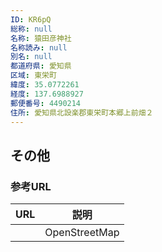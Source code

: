 ```yaml
---
ID: KR6pQ
総称: null
名称: 猿田彦神社
名称読み: null
別名: null
都道府県: 愛知県
区域: 東栄町
緯度: 35.0772261
経度: 137.6988927
郵便番号: 4490214
住所: 愛知県北設楽郡東栄町本郷上前畑２
---
```


## その他

### 参考URL

| URL | 説明          |
| --- | ------------- |
|     | OpenStreetMap |
